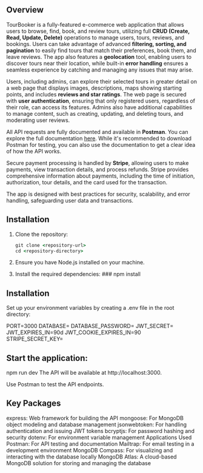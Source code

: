 ## Overview
TourBooker is a fully-featured e-commerce web application that allows users to browse, find, book, and review tours, utilizing full **CRUD (Create, Read, Update, Delete)** operations to manage users, tours, reviews, and bookings. Users can take advantage of advanced **filtering, sorting, and pagination** to easily find tours that match their preferences, book them, and leave reviews. The app also features a **geolocation** tool, enabling users to discover tours near their location, while built-in **error handling** ensures a seamless experience by catching and managing any issues that may arise.

Users, including admins, can explore their selected tours in greater detail on a web page that displays images, descriptions, maps showing starting points, and includes **reviews and star ratings**. The web page is secured with **user authentication**, ensuring that only registered users, regardless of their role, can access its features. Admins also have additional capabilities to manage content, such as creating, updating, and deleting tours, and moderating user reviews.

All API requests are fully documented and available in **Postman**. You can explore the full documentation [here](https://documenter.getpostman.com/view/38510958/2sAXxMfDTK#a79bb063-8e77-4261-9a3b-4c97fdfefc73). While it's recommended to download Postman for testing, you can also use the documentation to get a clear idea of how the API works.

Secure payment processing is handled by **Stripe**, allowing users to make payments, view transaction details, and process refunds. Stripe provides comprehensive information about payments, including the time of initiation, authorization, tour details, and the card used for the transaction.

The app is designed with best practices for security, scalability, and error handling, safeguarding user data and transactions.

## Installation

1. Clone the repository:
   ```cmd
   git clone <repository-url>
   cd <repository-directory>
2. Ensure you have Node.js installed on your machine.


3. Install the required dependencies: ### npm install

   
## Installation
Set up your environment variables by creating a .env file in the root directory:

PORT=3000
DATABASE=<your-mongodb-database-url>
DATABASE_PASSWORD=<your-database-password>
JWT_SECRET=<your-jwt-secret>
JWT_EXPIRES_IN=90d
JWT_COOKIE_EXPIRES_IN=90
STRIPE_SECRET_KEY=<your-stripe-secret-key>


## Start the application:
npm run dev
The API will be available at http://localhost:3000.

Use Postman to test the API endpoints.

## Key Packages
express: Web framework for building the API
mongoose: For MongoDB object modeling and database management
jsonwebtoken: For handling authentication and issuing JWT tokens
bcryptjs: For password hashing and security
dotenv: For environment variable management
Applications Used
Postman: For API testing and documentation
Mailtrap: For email testing in a development environment
MongoDB Compass: For visualizing and interacting with the database locally
MongoDB Atlas: A cloud-based MongoDB solution for storing and managing the database



